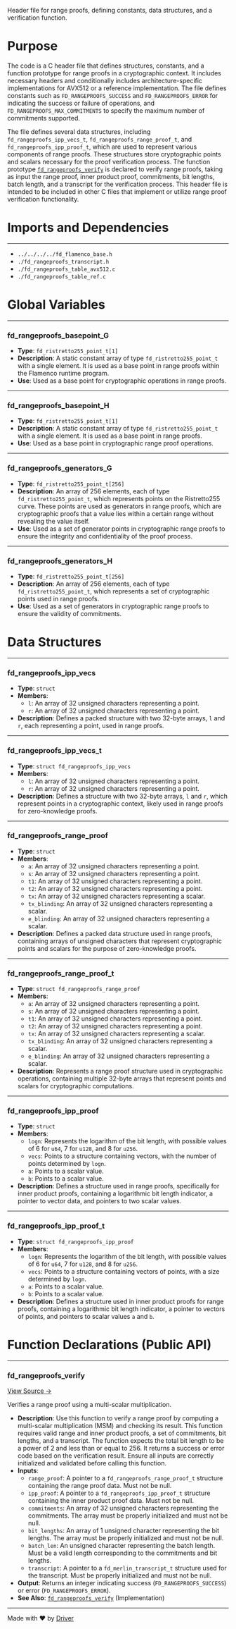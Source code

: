 <!--------------------------------------------------------------------------------->
<!-- IMPORTANT: This file is auto-generated by Driver (https://driver.ai). -------->
<!-- Manual edits may be overwritten on future commits. --------------------------->
<!--------------------------------------------------------------------------------->

Header file for range proofs, defining constants, data structures, and a verification function.

# Purpose
The code is a C header file that defines structures, constants, and a function prototype for range proofs in a cryptographic context. It includes necessary headers and conditionally includes architecture-specific implementations for AVX512 or a reference implementation. The file defines constants such as `FD_RANGEPROOFS_SUCCESS` and `FD_RANGEPROOFS_ERROR` for indicating the success or failure of operations, and `FD_RANGEPROOFS_MAX_COMMITMENTS` to specify the maximum number of commitments supported.

The file defines several data structures, including `fd_rangeproofs_ipp_vecs_t`, `fd_rangeproofs_range_proof_t`, and `fd_rangeproofs_ipp_proof_t`, which are used to represent various components of range proofs. These structures store cryptographic points and scalars necessary for the proof verification process. The function prototype [`fd_rangeproofs_verify`](<#fd_rangeproofs_verify>) is declared to verify range proofs, taking as input the range proof, inner product proof, commitments, bit lengths, batch length, and a transcript for the verification process. This header file is intended to be included in other C files that implement or utilize range proof verification functionality.
# Imports and Dependencies

---
- `../../../../fd_flamenco_base.h`
- `./fd_rangeproofs_transcript.h`
- `./fd_rangeproofs_table_avx512.c`
- `./fd_rangeproofs_table_ref.c`


# Global Variables

---
### fd\_rangeproofs\_basepoint\_G
- **Type**: ``fd_ristretto255_point_t[1]``
- **Description**: A static constant array of type `fd_ristretto255_point_t` with a single element. It is used as a base point in range proofs within the Flamenco runtime program.
- **Use**: Used as a base point for cryptographic operations in range proofs.


---
### fd\_rangeproofs\_basepoint\_H
- **Type**: ``fd_ristretto255_point_t[1]``
- **Description**: A static constant array of type `fd_ristretto255_point_t` with a single element. It is used as a base point in range proofs.
- **Use**: Used as a base point in cryptographic range proof operations.


---
### fd\_rangeproofs\_generators\_G
- **Type**: ``fd_ristretto255_point_t[256]``
- **Description**: An array of 256 elements, each of type `fd_ristretto255_point_t`, which represents points on the Ristretto255 curve. These points are used as generators in range proofs, which are cryptographic proofs that a value lies within a certain range without revealing the value itself.
- **Use**: Used as a set of generator points in cryptographic range proofs to ensure the integrity and confidentiality of the proof process.


---
### fd\_rangeproofs\_generators\_H
- **Type**: ``fd_ristretto255_point_t[256]``
- **Description**: An array of 256 elements, each of type `fd_ristretto255_point_t`, which represents a set of cryptographic points used in range proofs.
- **Use**: Used as a set of generators in cryptographic range proofs to ensure the validity of commitments.


# Data Structures

---
### fd\_rangeproofs\_ipp\_vecs
- **Type**: ``struct``
- **Members**:
    - ``l``: An array of 32 unsigned characters representing a point.
    - ``r``: An array of 32 unsigned characters representing a point.
- **Description**: Defines a packed structure with two 32-byte arrays, `l` and `r`, each representing a point, used in range proofs.


---
### fd\_rangeproofs\_ipp\_vecs\_t
- **Type**: ``struct fd_rangeproofs_ipp_vecs``
- **Members**:
    - ``l``: An array of 32 unsigned characters representing a point.
    - ``r``: An array of 32 unsigned characters representing a point.
- **Description**: Defines a structure with two 32-byte arrays, `l` and `r`, which represent points in a cryptographic context, likely used in range proofs for zero-knowledge proofs.


---
### fd\_rangeproofs\_range\_proof
- **Type**: ``struct``
- **Members**:
    - ``a``: An array of 32 unsigned characters representing a point.
    - ``s``: An array of 32 unsigned characters representing a point.
    - ``t1``: An array of 32 unsigned characters representing a point.
    - ``t2``: An array of 32 unsigned characters representing a point.
    - ``tx``: An array of 32 unsigned characters representing a scalar.
    - ``tx_blinding``: An array of 32 unsigned characters representing a scalar.
    - ``e_blinding``: An array of 32 unsigned characters representing a scalar.
- **Description**: Defines a packed data structure used in range proofs, containing arrays of unsigned characters that represent cryptographic points and scalars for the purpose of zero-knowledge proofs.


---
### fd\_rangeproofs\_range\_proof\_t
- **Type**: ``struct fd_rangeproofs_range_proof``
- **Members**:
    - ``a``: An array of 32 unsigned characters representing a point.
    - ``s``: An array of 32 unsigned characters representing a point.
    - ``t1``: An array of 32 unsigned characters representing a point.
    - ``t2``: An array of 32 unsigned characters representing a point.
    - ``tx``: An array of 32 unsigned characters representing a scalar.
    - ``tx_blinding``: An array of 32 unsigned characters representing a scalar.
    - ``e_blinding``: An array of 32 unsigned characters representing a scalar.
- **Description**: Represents a range proof structure used in cryptographic operations, containing multiple 32-byte arrays that represent points and scalars for cryptographic computations.


---
### fd\_rangeproofs\_ipp\_proof
- **Type**: ``struct``
- **Members**:
    - ``logn``: Represents the logarithm of the bit length, with possible values of 6 for `u64`, 7 for `u128`, and 8 for `u256`.
    - ``vecs``: Points to a structure containing vectors, with the number of points determined by `logn`.
    - ``a``: Points to a scalar value.
    - ``b``: Points to a scalar value.
- **Description**: Defines a structure used in range proofs, specifically for inner product proofs, containing a logarithmic bit length indicator, a pointer to vector data, and pointers to two scalar values.


---
### fd\_rangeproofs\_ipp\_proof\_t
- **Type**: ``struct fd_rangeproofs_ipp_proof``
- **Members**:
    - ``logn``: Represents the logarithm of the bit length, with possible values of 6 for `u64`, 7 for `u128`, and 8 for `u256`.
    - ``vecs``: Points to a structure containing vectors of points, with a size determined by `logn`.
    - ``a``: Points to a scalar value.
    - ``b``: Points to a scalar value.
- **Description**: Defines a structure used in inner product proofs for range proofs, containing a logarithmic bit length indicator, a pointer to vectors of points, and pointers to scalar values `a` and `b`.


# Function Declarations (Public API)

---
### fd\_rangeproofs\_verify<!-- {{#callable_declaration:fd_rangeproofs_verify}} -->
[View Source →](<../../../../../../../../src/flamenco/runtime/program/zksdk/rangeproofs/fd_rangeproofs.h#L51>)

Verifies a range proof using a multi-scalar multiplication.
- **Description**: Use this function to verify a range proof by computing a multi-scalar multiplication (MSM) and checking its result. This function requires valid range and inner product proofs, a set of commitments, bit lengths, and a transcript. The function expects the total bit length to be a power of 2 and less than or equal to 256. It returns a success or error code based on the verification result. Ensure all inputs are correctly initialized and validated before calling this function.
- **Inputs**:
    - `range_proof`: A pointer to a `fd_rangeproofs_range_proof_t` structure containing the range proof data. Must not be null.
    - `ipp_proof`: A pointer to a `fd_rangeproofs_ipp_proof_t` structure containing the inner product proof data. Must not be null.
    - `commitments`: An array of 32 unsigned characters representing the commitments. The array must be properly initialized and must not be null.
    - `bit_lengths`: An array of 1 unsigned character representing the bit lengths. The array must be properly initialized and must not be null.
    - `batch_len`: An unsigned character representing the batch length. Must be a valid length corresponding to the commitments and bit lengths.
    - `transcript`: A pointer to a `fd_merlin_transcript_t` structure used for the transcript. Must be properly initialized and must not be null.
- **Output**: Returns an integer indicating success (`FD_RANGEPROOFS_SUCCESS`) or error (`FD_RANGEPROOFS_ERROR`).
- **See Also**: [`fd_rangeproofs_verify`](<fd_rangeproofs.c.md#fd_rangeproofs_verify>)  (Implementation)



---
Made with ❤️ by [Driver](https://www.driver.ai/)